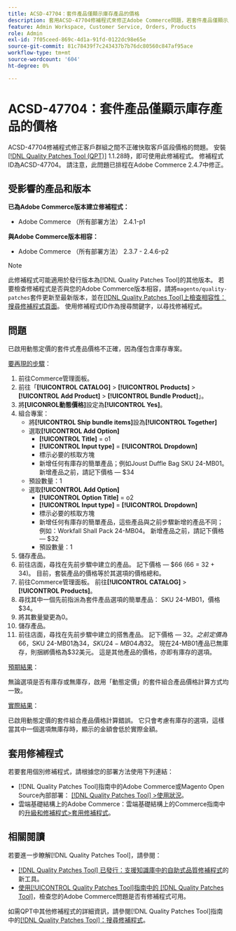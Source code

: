 ```yaml
---
title: ACSD-47704：套件產品僅顯示庫存產品的價格
description: 套用ACSD-47704修補程式來修正Adobe Commerce問題，若套件產品僅顯示庫存產品的價格。
feature: Admin Workspace, Customer Service, Orders, Products
role: Admin
exl-id: 7f05ceed-869c-4d1a-91fd-0122dc98e65e
source-git-commit: 81c78439f7c243437b7b76dc80560c847af95ace
workflow-type: tm+mt
source-wordcount: '604'
ht-degree: 0%

---
```


# ACSD-47704：套件產品僅顯示庫存產品的價格

ACSD-47704修補程式修正客戶群組之間不正確快取客戶區段價格的問題。 安裝[[!DNL Quality Patches Tool (QPT)]](https://experienceleague.adobe.com/en/docs/commerce-knowledge-base/kb/announcements/commerce-announcements/magento-quality-patches-released-new-tool-to-self-serve-quality-patches) 1.1.28時，即可使用此修補程式。 修補程式ID為ACSD-47704。 請注意，此問題已排程在Adobe Commerce 2.4.7中修正。

## 受影響的產品和版本

**已為Adobe Commerce版本建立修補程式：**

* Adobe Commerce （所有部署方法） 2.4.1-p1

**與Adobe Commerce版本相容：**

* Adobe Commerce （所有部署方法） 2.3.7 - 2.4.6-p2

>[!NOTE]
>
>此修補程式可能適用於發行版本為[!DNL Quality Patches Tool]的其他版本。 若要檢查修補程式是否與您的Adobe Commerce版本相容，請將`magento/quality-patches`套件更新至最新版本，並在[[!DNL Quality Patches Tool]上檢查相容性：搜尋修補程式頁面](https://experienceleague.adobe.com/tools/commerce-quality-patches/index.html)。 使用修補程式ID作為搜尋關鍵字，以尋找修補程式。

## 問題

已啟用動態定價的套件式產品價格不正確，因為僅包含庫存專案。

<u>要再現的步驟</u>：

1. 前往Commerce管理面板。
1. 前往「**[!UICONTROL CATALOG]** > **[!UICONTROL Products]** > **[!UICONTROL Add Product]** > **[!UICONTROL Bundle Product]**」。
1. 將&#x200B;**[UICONROL動態價格]**&#x200B;設定為&#x200B;**[!UICONTROL Yes]**。
1. 組合專案：
   * 將&#x200B;**[!UICONTROL Ship bundle items]**&#x200B;設為&#x200B;**[!UICONTROL Together]**
   * 選取&#x200B;**[!UICONTROL Add Option]**
      * **[!UICONTROL Title]** = o1
      * **[!UICONTROL Input type]** = **[!UICONTROL Dropdown]**
      * 標示必要的核取方塊
      * 新增任何有庫存的簡單產品；例如Joust Duffle Bag SKU 24-MB01。 新增產品之前，請記下價格 — $34
   * 預設數量：1
   * 選取&#x200B;**[!UICONTROL Add Option]**
      * **[!UICONTROL Option Title]** = o2
      * **[!UICONTROL Input type]** = **[!UICONTROL Dropdown]**
      * 標示必要的核取方塊
      * 新增任何有庫存的簡單產品，這些產品與之前步驟新增的產品不同；例如：Workfall Shall Pack 24-MB04。 新增產品之前，請記下價格 — $32
      * 預設數量：1
1. 儲存產品。
1. 前往店面，尋找在先前步驟中建立的產品。 記下價格 — $66
(66 = 32 + 34)。
目前，套裝產品的價格等於其選項的價格總和。
1. 前往Commerce管理面板。 前往&#x200B;**[!UICONTROL CATALOG]** > **[!UICONTROL Products]**。
1. 尋找其中一個先前指派為套件產品選項的簡單產品：
SKU 24-MB01，價格$34。
1. 將其數量變更為0。
1. 儲存產品。
1. 前往店面，尋找在先前步驟中建立的搭售產品。 記下價格 — $32。 之前定價為$66，SKU 24-MB01為$34，SKU 24-MB04為$32。 現在24-MB01產品已無庫存，則捆綁價格為$32美元。 這是其他產品的價格，亦即有庫存的選項。

<u>預期結果</u>：

無論選項是否有庫存或無庫存，啟用「動態定價」的套件組合產品價格計算方式均一致。

<u>實際結果</u>：

已啟用動態定價的套件組合產品價格計算錯誤。 它只會考慮有庫存的選項，這樣當其中一個選項無庫存時，顯示的金額會低於實際金額。

## 套用修補程式

若要套用個別修補程式，請根據您的部署方法使用下列連結：

* [!DNL Quality Patches Tool]指南中的Adobe Commerce或Magento Open Source內部部署： [[!DNL Quality Patches Tool] >使用狀況](/help/tools/quality-patches-tool/usage.md)。
* 雲端基礎結構上的Adobe Commerce：雲端基礎結構上的Commerce指南中的[升級和修補程式>套用修補程式](https://experienceleague.adobe.com/docs/commerce-cloud-service/user-guide/develop/upgrade/apply-patches.html)。

## 相關閱讀

若要進一步瞭解[!DNL Quality Patches Tool]，請參閱：

* [[!DNL Quality Patches Tool] 已發行：支援知識庫中的自助式品質修補程式](https://experienceleague.adobe.com/en/docs/commerce-knowledge-base/kb/announcements/commerce-announcements/magento-quality-patches-released-new-tool-to-self-serve-quality-patches)的新工具。
* [使用[!UICONTROL Quality Patches Tool]指南中的 [!DNL Quality Patches Tool]](/help/tools/quality-patches-tool/patches-available-in-qpt/check-patch-for-magento-issue-with-magento-quality-patches.md)，檢查您的Adobe Commerce問題是否有修補程式可用。


如需QPT中其他修補程式的詳細資訊，請參閱[!DNL Quality Patches Tool]指南中的[[!DNL Quality Patches Tool]：搜尋修補程式](https://experienceleague.adobe.com/tools/commerce-quality-patches/index.html)。
